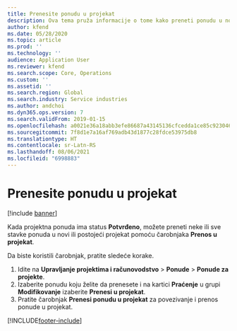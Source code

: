 ```yaml
---
title: Prenesite ponudu u projekat
description: Ova tema pruža informacije o tome kako preneti ponudu u novi ili postojeći projekat.
author: kfend
ms.date: 05/28/2020
ms.topic: article
ms.prod: ''
ms.technology: ''
audience: Application User
ms.reviewer: kfend
ms.search.scope: Core, Operations
ms.custom: ''
ms.assetid: ''
ms.search.region: Global
ms.search.industry: Service industries
ms.author: andchoi
ms.dyn365.ops.version: 7
ms.search.validFrom: 2019-01-15
ms.openlocfilehash: a0021e36a18abb3efe86687a43145136cfcedda1ce85c92304608bf2e7270598
ms.sourcegitcommit: 7f8d1e7a16af769adb43d1877c28fdce53975db8
ms.translationtype: HT
ms.contentlocale: sr-Latn-RS
ms.lasthandoff: 08/06/2021
ms.locfileid: "6998883"
---
```

# <a name="transfer-a-quotation-to-a-project"></a>Prenesite ponudu u projekat

[!include [banner](../includes/banner.md)]

Kada projektna ponuda ima status **Potvrđeno**, možete preneti neke ili sve stavke ponuda u novi ili postojeći projekat pomoću čarobnjaka **Prenos u projekat**. 

Da biste koristili čarobnjak, pratite sledeće korake.

1. Idite na **Upravljanje projektima i računovodstvo** > **Ponude** > **Ponude za projekte**.
2. Izaberite ponudu koju želite da prenesete i na kartici **Praćenje** u grupi **Modifikovanje** izaberite **Prenesi u projekat**.
3. Pratite čarobnjak **Prenesi ponudu u projekat** za povezivanje i prenos ponude u projekat.


[!INCLUDE[footer-include](../includes/footer-banner.md)]